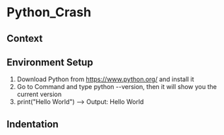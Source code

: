 # Python_Crash
## Context
## Environment Setup
 1) Download Python from https://www.python.org/ and install it
 2) Go to Command and type python --version, then it will show you the current version 
 3) print("Hello World") --> Output: Hello World
## Indentation

